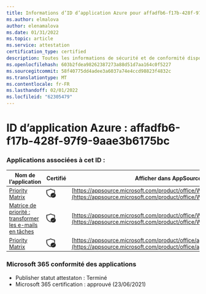 ```yaml
---
title: Informations d’ID d’application Azure pour affadfb6-f17b-428f-97f9-9aae3b6175bc
ms.author: elmalova
author: elenamalova
ms.date: 01/31/2022
ms.topic: article
ms.service: attestation
certification_type: certified
description: Toutes les informations de sécurité et de conformité disponibles pour affadfb6-f17b-428f-97f9-9aae3b6175bc.
ms.openlocfilehash: 603b2fdea98262387273a88d51d7aa164c0f5227
ms.sourcegitcommit: 58f40775dd4adee3a6037a74e4ccd98823f4832c
ms.translationtype: MT
ms.contentlocale: fr-FR
ms.lasthandoff: 02/01/2022
ms.locfileid: "62305479"
---
```

# <a name="azure-app-id-affadfb6-f17b-428f-97f9-9aae3b6175bc"></a>ID d’application Azure : affadfb6-f17b-428f-97f9-9aae3b6175bc


### <a name="apps-associated-with-this-id"></a>Applications associées à cet ID :
| **Nom de l’application** | **Certifié** | **Afficher dans AppSource** |
|--------------|---------------|-----------------------|
| [Priority Matrix](https://docs.microsoft.com/microsoft-365-app-certification/forward/WA104382005) | <img alt="Certified application badge" src="../media/certified-badge.png" height="25" width="25" /> | [https://appsource.microsoft.com/product/office/WA104382005](https://appsource.microsoft.com/product/office/WA104382005) |
| [Matrice de priorité : transformer les e-mails en tâches](https://docs.microsoft.com/microsoft-365-app-certification/forward/WA104381735) | <img alt="Certified application badge" src="../media/certified-badge.png" height="25" width="25" /> | [https://appsource.microsoft.com/product/office/WA104381735](https://appsource.microsoft.com/product/office/WA104381735) |
| [Priority Matrix](https://docs.microsoft.com/microsoft-365-app-certification/forward/appfluenceinc.m_pm_msft) | <img alt="Certified application badge" src="../media/certified-badge.png" height="25" width="25" /> | [https://appsource.microsoft.com/product/office/appfluenceinc.m_pm_msft](https://appsource.microsoft.com/product/office/appfluenceinc.m_pm_msft) |

### <a name="microsoft-365-app-compliance-status"></a>Microsoft 365 conformité des applications
- Publisher statut attestaton : Terminé
- Microsoft 365 certification : approuvé (23/06/2021)
